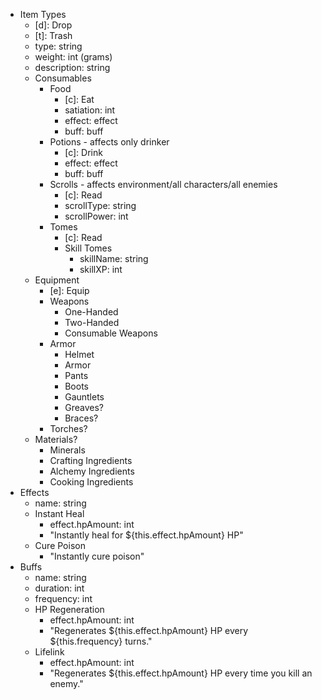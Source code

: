 * Item Types
  * \[d\]: Drop
  * \[t\]: Trash
  * type: string
  * weight: int (grams)
  * description: string
  * Consumables
    * Food
      * \[c\]: Eat
      * satiation: int
      * effect: effect
      * buff: buff
    * Potions - affects only drinker
      * \[c\]: Drink
      * effect: effect
      * buff: buff
    * Scrolls - affects environment/all characters/all enemies
      * \[c\]: Read
      * scrollType: string
      * scrollPower: int
    * Tomes
      * \[c\]: Read
      * Skill Tomes
        * skillName: string
        * skillXP: int
  * Equipment
    * \[e\]: Equip
    * Weapons
      * One-Handed
      * Two-Handed
      * Consumable Weapons
    * Armor
      * Helmet
      * Armor
      * Pants
      * Boots
      * Gauntlets
      * Greaves?
      * Braces?
    * Torches?
  * Materials?
    * Minerals
    * Crafting Ingredients
    * Alchemy Ingredients
    * Cooking Ingredients
* Effects
  * name: string
  * Instant Heal
    * effect.hpAmount: int
    * "Instantly heal for ${this.effect.hpAmount} HP"
  * Cure Poison
    * "Instantly cure poison"
* Buffs
  * name: string
  * duration: int
  * frequency: int
  * HP Regeneration
    * effect.hpAmount: int
    * "Regenerates ${this.effect.hpAmount} HP every ${this.frequency} turns."
  * Lifelink
    * effect.hpAmount: int
    * "Regenerates ${this.effect.hpAmount} HP every time you kill an enemy."
